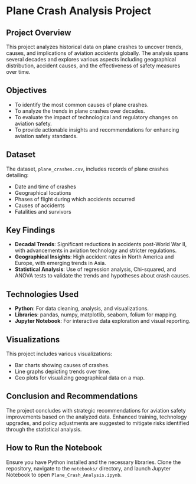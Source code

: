 # Plane Crash Analysis Project

## Project Overview
This project analyzes historical data on plane crashes to uncover trends, causes, and implications of aviation accidents globally. The analysis spans several decades and explores various aspects including geographical distribution, accident causes, and the effectiveness of safety measures over time.

## Objectives
- To identify the most common causes of plane crashes.
- To analyze the trends in plane crashes over decades.
- To evaluate the impact of technological and regulatory changes on aviation safety.
- To provide actionable insights and recommendations for enhancing aviation safety standards.

## Dataset
The dataset, `plane_crashes.csv`, includes records of plane crashes detailing:
- Date and time of crashes
- Geographical locations
- Phases of flight during which accidents occurred
- Causes of accidents
- Fatalities and survivors

## Key Findings
- **Decadal Trends**: Significant reductions in accidents post-World War II, with advancements in aviation technology and stricter regulations.
- **Geographical Insights**: High accident rates in North America and Europe, with emerging trends in Asia.
- **Statistical Analysis**: Use of regression analysis, Chi-squared, and ANOVA tests to validate the trends and hypotheses about crash causes.

## Technologies Used
- **Python**: For data cleaning, analysis, and visualizations.
- **Libraries**: pandas, numpy, matplotlib, seaborn, folium for mapping.
- **Jupyter Notebook**: For interactive data exploration and visual reporting.

## Visualizations
This project includes various visualizations:
- Bar charts showing causes of crashes.
- Line graphs depicting trends over time.
- Geo plots for visualizing geographical data on a map.

## Conclusion and Recommendations
The project concludes with strategic recommendations for aviation safety improvements based on the analyzed data. Enhanced training, technology upgrades, and policy adjustments are suggested to mitigate risks identified through the statistical analysis.

## How to Run the Notebook
Ensure you have Python installed and the necessary libraries. Clone the repository, navigate to the `notebooks/` directory, and launch Jupyter Notebook to open `Plane_Crash_Analysis.ipynb`.

